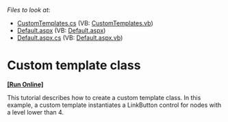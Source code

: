 <!-- default file list -->
*Files to look at*:

* [CustomTemplates.cs](./CS/WebSite/App_Code/TreeList/CustomTemplates.cs) (VB: [CustomTemplates.vb](./VB/WebSite/App_Code/TreeList/CustomTemplates.vb))
* [Default.aspx](./CS/WebSite/Default.aspx) (VB: [Default.aspx](./VB/WebSite/Default.aspx))
* [Default.aspx.cs](./CS/WebSite/Default.aspx.cs) (VB: [Default.aspx.vb](./VB/WebSite/Default.aspx.vb))
<!-- default file list end -->
# Custom template class
<!-- run online -->
**[[Run Online]](https://codecentral.devexpress.com/e1/)**
<!-- run online end -->


<p>This tutorial describes how to create a custom template class. In this example, a custom template instantiates a LinkButton control for nodes with a level lower than 4.</p>

<br/>


